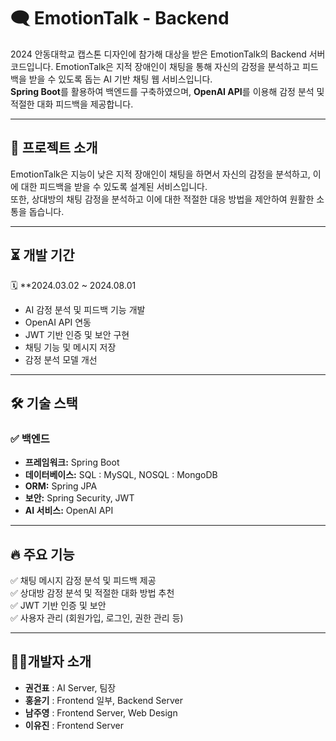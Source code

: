 # 🗨️ EmotionTalk - Backend 

2024 안동대학교 캡스톤 디자인에 참가해 대상을 받은 EmotionTalk의 Backend 서버 코드입니다.
EmotionTalk은 지적 장애인이 채팅을 통해 자신의 감정을 분석하고 피드백을 받을 수 있도록 돕는 AI 기반 채팅 웹 서비스입니다.  
**Spring Boot**를 활용하여 백엔드를 구축하였으며, **OpenAI API**를 이용해 감정 분석 및 적절한 대화 피드백을 제공합니다.  

---

## 📌 프로젝트 소개  
EmotionTalk은 지능이 낮은 지적 장애인이 채팅을 하면서 자신의 감정을 분석하고, 이에 대한 피드백을 받을 수 있도록 설계된 서비스입니다.  
또한, 상대방의 채팅 감정을 분석하고 이에 대한 적절한 대응 방법을 제안하여 원활한 소통을 돕습니다.  

---

## ⏳ 개발 기간  
🗓 **2024.03.02 ~ 2024.08.01 
- AI 감정 분석 및 피드백 기능 개발  
- OpenAI API 연동  
- JWT 기반 인증 및 보안 구현  
- 채팅 기능 및 메시지 저장  
- 감정 분석 모델 개선  

---

## 🛠 기술 스택  
### ✅ 백엔드  
- **프레임워크:** Spring Boot  
- **데이터베이스:** SQL : MySQL, NOSQL : MongoDB
- **ORM:** Spring JPA  
- **보안:** Spring Security, JWT  
- **AI 서비스:** OpenAI API  

---

## 🔥 주요 기능  
✅ 채팅 메시지 감정 분석 및 피드백 제공  
✅ 상대방 감정 분석 및 적절한 대화 방법 추천  
✅ JWT 기반 인증 및 보안  
✅ 사용자 관리 (회원가입, 로그인, 권한 관리 등)  

---

## 🧑‍💻개발자 소개

- **권건표** : AI Server, 팀장
- **홍윤기** : Frontend 일부, Backend Server
- **남주영** : Frontend Server, Web Design
- **이유진** : Frontend Server
